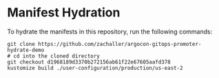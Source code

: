 # Manifest Hydration

To hydrate the manifests in this repository, run the following commands:

```shell
git clone https://github.com/zachaller/argocon-gitops-promoter-hydrate-demo
# cd into the cloned directory
git checkout d1968189d3370b272156ab61f22e67605aafd378
kustomize build ./user-configuration/production/us-east-2
```
